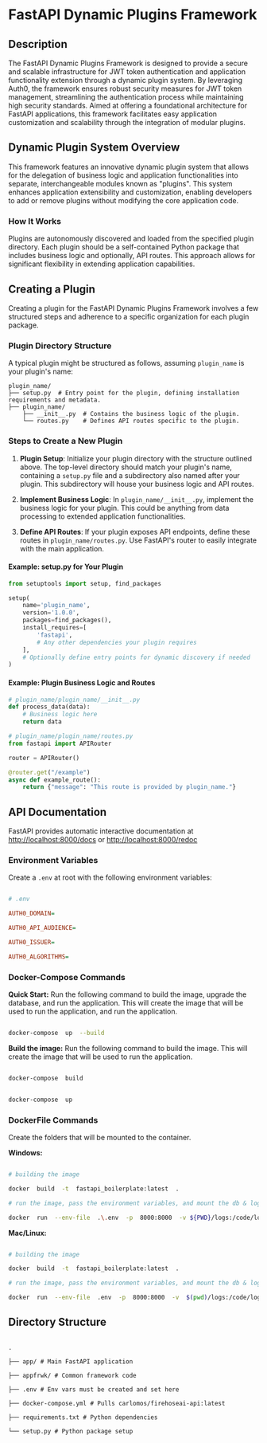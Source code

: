 # FastAPI Dynamic Plugins Framework

## Description

The FastAPI Dynamic Plugins Framework is designed to provide a secure and scalable infrastructure for JWT token authentication and application functionality extension through a dynamic plugin system. By leveraging Auth0, the framework ensures robust security measures for JWT token management, streamlining the authentication process while maintaining high security standards. Aimed at offering a foundational architecture for FastAPI applications, this framework facilitates easy application customization and scalability through the integration of modular plugins.

## Dynamic Plugin System Overview

This framework features an innovative dynamic plugin system that allows for the delegation of business logic and application functionalities into separate, interchangeable modules known as "plugins". This system enhances application extensibility and customization, enabling developers to add or remove plugins without modifying the core application code.

### How It Works

Plugins are autonomously discovered and loaded from the specified plugin directory. Each plugin should be a self-contained Python package that includes business logic and optionally, API routes. This approach allows for significant flexibility in extending application capabilities.

## Creating a Plugin

Creating a plugin for the FastAPI Dynamic Plugins Framework involves a few structured steps and adherence to a specific organization for each plugin package.

### Plugin Directory Structure

A typical plugin might be structured as follows, assuming `plugin_name` is your plugin's name:

```
plugin_name/
├── setup.py  # Entry point for the plugin, defining installation requirements and metadata.
├── plugin_name/
    ├── __init__.py  # Contains the business logic of the plugin.
    └── routes.py    # Defines API routes specific to the plugin.
```

### Steps to Create a New Plugin

1. **Plugin Setup**: Initialize your plugin directory with the structure outlined above. The top-level directory should match your plugin's name, containing a `setup.py` file and a subdirectory also named after your plugin. This subdirectory will house your business logic and API routes.

2. **Implement Business Logic**: In `plugin_name/__init__.py`, implement the business logic for your plugin. This could be anything from data processing to extended application functionalities.

3. **Define API Routes**: If your plugin exposes API endpoints, define these routes in `plugin_name/routes.py`. Use FastAPI's router to easily integrate with the main application.

#### Example: setup.py for Your Plugin

```python
from setuptools import setup, find_packages

setup(
    name='plugin_name',
    version='1.0.0',
    packages=find_packages(),
    install_requires=[
        'fastapi',
        # Any other dependencies your plugin requires
    ],
    # Optionally define entry points for dynamic discovery if needed
)
```

#### Example: Plugin Business Logic and Routes

```python
# plugin_name/plugin_name/__init__.py
def process_data(data):
    # Business logic here
    return data

# plugin_name/plugin_name/routes.py
from fastapi import APIRouter

router = APIRouter()

@router.get("/example")
async def example_route():
    return {"message": "This route is provided by plugin_name."}
```

## API Documentation

  

FastAPI provides automatic interactive documentation at [http://localhost:8000/docs](http://localhost:8000/docs) or [http://localhost:8000/redoc](http://localhost:8000/redoc)

  
  

### Environment Variables

  

Create a `.env` at root with the following environment variables:

  
  

```ini

# .env

AUTH0_DOMAIN=

AUTH0_API_AUDIENCE=

AUTH0_ISSUER=

AUTH0_ALGORITHMS=

```

  

### Docker-Compose Commands

  

**Quick Start:** Run the following command to build the image, upgrade the database, and run the application. This will create the image that will be used to run the application, and run the application.

  

```bash

docker-compose  up  --build

```

  

**Build the image:** Run the following command to build the image. This will create the image that will be used to run the application.

  

```bash

docker-compose  build

```

  

```bash

docker-compose  up

```

  

### DockerFile Commands

  

Create the folders that will be mounted to the container.

  

**Windows:**

  

```bash

# building the image

docker  build  -t  fastapi_boilerplate:latest  .

# run the image, pass the environment variables, and mount the db & logs directories

docker  run  --env-file  .\.env  -p  8000:8000  -v ${PWD}/logs:/code/logs  fastapi_boilerplate:latest

```

  

**Mac/Linux:**

  

```bash

# building the image

docker  build  -t  fastapi_boilerplate:latest  .

# run the image, pass the environment variables, and mount the db & logs directories

docker  run  --env-file  .env  -p  8000:8000  -v  $(pwd)/logs:/code/logs  fastapi_boilerplate:latest

```

  

## Directory Structure

  

```mint

.

├── app/ # Main FastAPI application

├── appfrwk/ # Common framework code

├── .env # Env vars must be created and set here

├── docker-compose.yml # Pulls carlomos/firehoseai-api:latest

├── requirements.txt # Python dependencies

└── setup.py # Python package setup